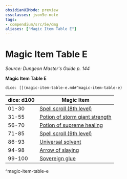 ```yaml
---
obsidianUIMode: preview
cssclasses: json5e-note
tags:
- compendium/src/5e/dmg
aliases: ["Magic Item Table E"]
---
```

# Magic Item Table E
*Source: Dungeon Master's Guide p. 144* 

**Magic Item Table E**

`dice: [](magic-item-table-e.md#^magic-item-table-e)`

| dice: d100 | Magic Item |
|------------|------------|
| 01-30 | [Spell scroll (8th level)](Mechanics/items/spell-scroll-8th-level.md) |
| 31-55 | [Potion of storm giant strength](Mechanics/items/potion-of-storm-giant-strength.md) |
| 56-70 | [Potion of supreme healing](Mechanics/items/potion-of-supreme-healing.md) |
| 71-85 | [Spell scroll (9th level)](Mechanics/items/spell-scroll-9th-level.md) |
| 86-93 | [Universal solvent](Mechanics/items/universal-solvent.md) |
| 94-98 | [Arrow of slaying](Mechanics/items/arrow-of-slaying.md) |
| 99-100 | [Sovereign glue](Mechanics/items/sovereign-glue.md) |
^magic-item-table-e